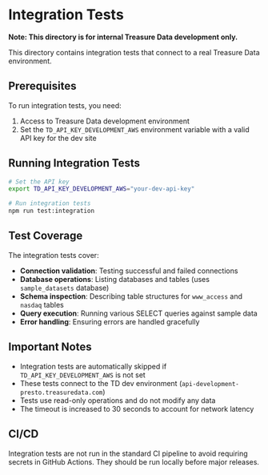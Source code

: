 # Integration Tests

**Note: This directory is for internal Treasure Data development only.**

This directory contains integration tests that connect to a real Treasure Data environment.

## Prerequisites

To run integration tests, you need:

1. Access to Treasure Data development environment
2. Set the `TD_API_KEY_DEVELOPMENT_AWS` environment variable with a valid API key for the dev site

## Running Integration Tests

```bash
# Set the API key
export TD_API_KEY_DEVELOPMENT_AWS="your-dev-api-key"

# Run integration tests
npm run test:integration
```

## Test Coverage

The integration tests cover:

- **Connection validation**: Testing successful and failed connections
- **Database operations**: Listing databases and tables (uses `sample_datasets` database)
- **Schema inspection**: Describing table structures for `www_access` and `nasdaq` tables
- **Query execution**: Running various SELECT queries against sample data
- **Error handling**: Ensuring errors are handled gracefully

## Important Notes

- Integration tests are automatically skipped if `TD_API_KEY_DEVELOPMENT_AWS` is not set
- These tests connect to the TD dev environment (`api-development-presto.treasuredata.com`)
- Tests use read-only operations and do not modify any data
- The timeout is increased to 30 seconds to account for network latency

## CI/CD

Integration tests are not run in the standard CI pipeline to avoid requiring secrets in GitHub Actions. They should be run locally before major releases.